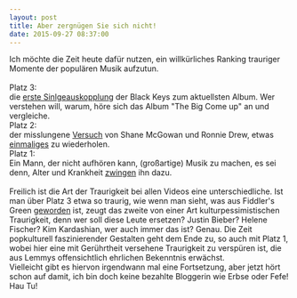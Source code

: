```yaml
---
layout: post
title: Aber zergnügen Sie sich nicht!
date: 2015-09-27 08:37:00
---
```


Ich möchte die Zeit heute dafür nutzen, ein willkürliches Ranking trauriger Momente der populären Musik aufzutun.<br><br>
Platz 3:<br>
die [erste Sinlgeauskopplung](https://www.youtube.com/watch?v=iZZUY32iCzU) der Black Keys zum aktuellsten Album. Wer verstehen will, warum, höre sich das Album "The Big Come up" an und vergleiche.
<br>
Platz 2:<br>
der misslungene [Versuch](https://www.youtube.com/watch?v=f7kuttv4XRo) von Shane McGowan und Ronnie Drew, etwas [einmaliges](https://www.youtube.com/watch?v=6rfT2Gmnm94)
zu wiederholen.<br>
Platz 1:<br>
Ein Mann, der nicht aufhören kann, (großartige) Musik zu machen, es sei denn, Alter und Krankheit [zwingen](https://www.youtube.com/watch?v=cX7P6c0VwBQ) ihn dazu.<br>
<br> Freilich ist die Art der Traurigkeit bei allen Videos eine unterschiedliche. Ist man über Platz 3 etwa so traurig, wie wenn man sieht, was aus Fiddler's Green [geworden](https://www.youtube.com/watch?v=L62g33HaVQg) ist,
zeugt das zweite von einer Art kulturpessimistischen Traurigkeit, denn wer soll diese Leute ersetzen? Justin Bieber? Helene Fischer? Kim Kardashian, wer auch immer das ist?
Genau. Die Zeit popkulturell faszinierender Gestalten geht dem Ende zu, so auch mit Platz 1, wobei hier eine mit Gerührtheit versehene Traurigkeit zu verspüren ist, die aus Lemmys offensichtlich ehrlichen Bekenntnis erwächst.
<br> Vielleicht gibt es hiervon irgendwann mal eine Fortsetzung, aber jetzt hört schon auf damit, ich bin doch keine bezahlte Bloggerin wie Erbse oder Fefe! Hau Tu!
